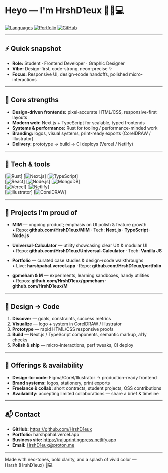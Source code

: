 # Heyo — I'm HrshD1eux 👋🎨💻

[![Languages](https://img.shields.io/badge/Languages-Rust·Next.js·TypeScript-7C3AED?style=for-the-badge&logo=rust&logoColor=white)]()
[![Portfolio](https://img.shields.io/badge/Portfolio-harshpahal.vercel.app-00E5CF?style=for-the-badge&logo=vercel&logoColor=white)](https://harshpahal.vercel.app)
[![GitHub](https://img.shields.io/badge/GitHub-github.com%2FHrshD1eux-181717?style=for-the-badge&logo=github&logoColor=white)](https://github.com/HrshD1eux)


---

## ⚡ Quick snapshot
- **Role:** Student · Frontend Developer · Graphic Designer  
- **Vibe:** Design-first, code-strong, neon-precise ✨  
- **Focus:** Responsive UI, design→code handoffs, polished micro-interactions

---

## 🔧 Core strengths
- **Design-driven frontends:** pixel-accurate HTML/CSS, responsive-first layouts  
- **Modern web:** Next.js + TypeScript for scalable, typed frontends  
- **Systems & performance:** Rust for tooling / performance-minded work  
- **Branding:** logos, visual systems, print-ready exports (CorelDRAW / Illustrator)  
- **Delivery:** prototype → build → CI deploys (Vercel / Netlify)

---

## 🧰 Tech & tools
[![Rust](https://img.shields.io/badge/Rust-000000?style=flat&logo=rust&logoColor=white)] [![Next.js](https://img.shields.io/badge/Next.js-000000?style=flat&logo=nextdotjs&logoColor=white)] [![TypeScript](https://img.shields.io/badge/TypeScript-3178C6?style=flat&logo=typescript&logoColor=white)]  
[![React](https://img.shields.io/badge/React-61DAFB?style=flat&logo=react&logoColor=black)] [![Node.js](https://img.shields.io/badge/Node.js-339933?style=flat&logo=node.js&logoColor=white)] [![MongoDB](https://img.shields.io/badge/MongoDB-47A248?style=flat&logo=mongodb&logoColor=white)]  
[![Vercel](https://img.shields.io/badge/Vercel-000000?style=flat&logo=vercel&logoColor=white)] [![Netlify](https://img.shields.io/badge/Netlify-00C7B7?style=flat&logo=netlify&logoColor=white)]  
[![Illustrator](https://img.shields.io/badge/Illustrator-FF9A00?style=flat&logo=adobe&logoColor=white)] [![CorelDRAW](https://img.shields.io/badge/CorelDRAW-00ADEF?style=flat&logo=coreldraw&logoColor=white)]

---

## 🚀 Projects I’m proud of
- **MIM** — ongoing product; emphasis on UI polish & feature growth  
  • Repo: **github.com/HrshD1eux/MIM** · Tech: **Next.js · TypeScript · Node.js**

- **Universal-Calculator** — utility showcasing clear UX & modular UI  
  • Repo: **github.com/HrshD1eux/Universal-Calculator** · Tech: **Vanilla JS**

- **Portfolio** — curated case studies & design→code walkthroughs  
  • Live: **harshpahal.vercel.app** · Repo: **github.com/HrshD1eux/portfolio**

- **gpmeham & M** — experiments, learning sandboxes, handy utilities  
  • Repos: **github.com/HrshD1eux/gpmeham · github.com/HrshD1eux/M**

---

## 🧭 Design → Code
1. **Discover** — goals, constraints, success metrics  
2. **Visualize** — logo + system in CorelDRAW / Illustrator  
3. **Prototype** — rapid HTML/CSS responsive proofs  
4. **Build** — Next.js / TypeScript components, semantic markup, a11y checks  
5. **Polish & ship** — micro-interactions, perf tweaks, CI deploy

---

## 💼 Offerings & availability
- **Design-to-code:** Figma/Corel/Illustrator → production-ready frontend  
- **Brand systems:** logos, stationery, print exports  
- **Freelance & collab:** short contracts, student projects, OSS contributions  
- **Availability:** accepting limited collaborations — share a brief & timeline

---

## 📬 Contact
- **GitHub:** https://github.com/HrshD1eux  
- **Portfolio:** harshpahal.vercel.app  
- **Business site:** https://rajuprintingpress.netlify.app
- **Email:** HrshD1eux@proton.me

---

Made with neo-tones, bold clarity, and a splash of vivid color —  
Harsh (HrshD1eux) 🎨💻
